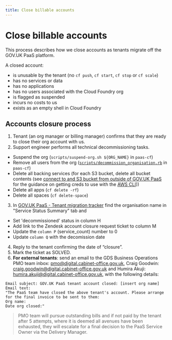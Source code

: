 ```yaml
---
title: Close billable accounts
---
```


# Close billable accounts

This process describes how we close accounts as tenants migrate off the GOV.UK PaaS platform.

A closed account:

- is unusable by the tenant (no `cf push`, `cf start`, `cf stop` or `cf scale`)
- has no services or data
- has no applications
- has no users associated with the Cloud Foundry org
- is flagged as suspended
- incurs no costs to us
- exists as an empty shell in Cloud Foundry

## Accounts closure process

1. Tenant (an org manager or billing manager) confirms that they are ready to close their org account with us.
2. Support engineer performs all technical decommissioning tasks.
 - Suspend the org (`scripts/suspend-org.sh ${ORG_NAME}` in `paas-cf`)
 - Remove all users from the org ([`scripts/decommission_organisation.rb`](https://github.com/alphagov/paas-cf/blob/main/scripts/decommission_organisation.rb)  in `paas-cf`)
 - Delete all backing services (for each S3 bucket, delete all bucket contents (see [connect to and S3 bucket from outside of GOV.UK PaaS](https://docs.cloud.service.gov.uk/deploying_services/s3/#connect-to-an-s3-bucket-from-outside-of-the-gov-uk-paas) for the guidance on getting creds to use with the [AWS CLI](https://aws.amazon.com/cli/)))
 - Delete all apps (`cf delete -rf`)
 - Delete all spaces (`cf delete-space`)
3. In [GOV.UK PaaS - Tenant migration tracker](https://docs.google.com/spreadsheets/d/1LFxVqSfZ7fH7PDF-mh57M-X1fLUdmR770a-JfPCp9k8/edit#gid=1195828254) find the organisation name in "Service Status Summary" tab and
 - Set 'decommissioned' status in column H 
 - Add link to the Zendesk account closure request ticket to column M
 - Update the `column P` (service_count) number to 0
 - Update `column Q`  with the decomission date
4. Reply to the tenant confirming the date of “closure”.
5. Mark the ticket as SOLVED.
6. **For external tenants**: send an email to the GDS Business Operations PMO team inbox: <pmo@digital.cabinet-office.gov.uk>, Craig Goodwin: <craig.goodwin@digital.cabinet-office.gov.uk> and Humira Akuji: <humira.akuji@digital.cabinet-office.gov.uk>, with the following details:

```
Email subject: GOV.UK PaaS tenant account closed: [insert org name]
Email text:
"The PaaS team have closed the above tenant's account. Please arrange for the final invoice to be sent to them:
Org name:
Date org closed:"
```

>PMO team will pursue outstanding bills and if not paid by the tenant after 5 attempts, where it is deemed all avenues have been exhausted, they will escalate for a final decision to the PaaS Service Owner via the Delivery Manager.
